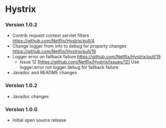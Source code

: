 # Hystrix #

### Version 1.0.2 ###

* Contrib request context servlet filters https://github.com/Netflix/Hystrix/pull/4
* Change logger from info to debug for property changes https://github.com/Netflix/Hystrix/pull/16
* Logger error on fallback failure https://github.com/Netflix/Hystrix/pull/19
  * Issue 12 [https://github.com/Netflix/Hystrix/issues/12] Use logger.error not logger.debug for fallback failure
* Javadoc and README changes

### Version 1.0.2 ###

* Javadoc changes

### Version 1.0.0 ###

* Initial open source release 
